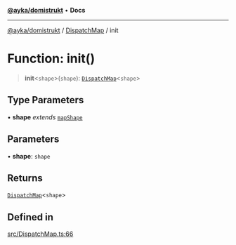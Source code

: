 [**@ayka/domistrukt**](../../../README.md) • **Docs**

***

[@ayka/domistrukt](../../../globals.md) / [DispatchMap](../README.md) / init

# Function: init()

> **init**\<`shape`\>(`shape`): [`DispatchMap`](../classes/DispatchMap.md)\<`shape`\>

## Type Parameters

• **shape** *extends* [`mapShape`](../type-aliases/mapShape.md)

## Parameters

• **shape**: `shape`

## Returns

[`DispatchMap`](../classes/DispatchMap.md)\<`shape`\>

## Defined in

[src/DispatchMap.ts:66](https://github.com/AndreyMork/domistrukt/blob/a3a0cb5c43a16ed6506fbb5003dcad527e48abe7/src/DispatchMap.ts#L66)
